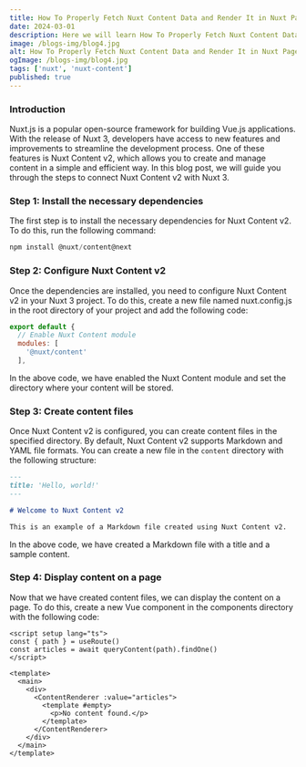 ```yaml
---
title: How To Properly Fetch Nuxt Content Data and Render It in Nuxt Pages
date: 2024-03-01
description: Here we will learn How To Properly Fetch Nuxt Content Data and Render It in Nuxt Pages
image: /blogs-img/blog4.jpg
alt: How To Properly Fetch Nuxt Content Data and Render It in Nuxt Pages
ogImage: /blogs-img/blog4.jpg
tags: ['nuxt', 'nuxt-content']
published: true
---
```


### Introduction

Nuxt.js is a popular open-source framework for building Vue.js applications. With the release of Nuxt 3, developers have access to new features and improvements to streamline the development process. One of these features is Nuxt Content v2, which allows you to create and manage content in a simple and efficient way. In this blog post, we will guide you through the steps to connect Nuxt Content v2 with Nuxt 3.

### Step 1: Install the necessary dependencies

The first step is to install the necessary dependencies for Nuxt Content v2. To do this, run the following command:


```js
npm install @nuxt/content@next

```

### Step 2: Configure Nuxt Content v2

Once the dependencies are installed, you need to configure Nuxt Content v2 in your Nuxt 3 project. To do this, create a new file named nuxt.config.js in the root directory of your project and add the following code:

```js
export default {
  // Enable Nuxt Content module
  modules: [
    '@nuxt/content'
  ],

```

In the above code, we have enabled the Nuxt Content module and set the directory where your content will be stored.

### Step 3: Create content files

Once Nuxt Content v2 is configured, you can create content files in the specified directory. By default, Nuxt Content v2 supports Markdown and YAML file formats. You can create a new file in the `content` directory with the following structure:

```md
---
title: 'Hello, world!'
---

# Welcome to Nuxt Content v2

This is an example of a Markdown file created using Nuxt Content v2.
```

In the above code, we have created a Markdown file with a title and a sample content.

### Step 4: Display content on a page

Now that we have created content files, we can display the content on a page. To do this, create a new Vue component in the components directory with the following code:

```vue
<script setup lang="ts">
const { path } = useRoute()
const articles = await queryContent(path).findOne()
</script>

<template>
  <main>
    <div>
      <ContentRenderer :value="articles">
        <template #empty>
          <p>No content found.</p>
        </template>
      </ContentRenderer>
    </div>
  </main>
</template>
```
